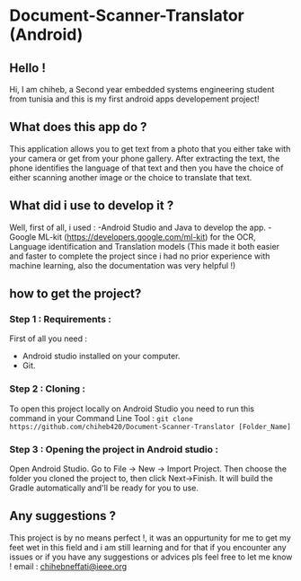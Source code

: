 # Document-Scanner-Translator (Android)
## Hello !
Hi, I am chiheb, a Second year embedded systems engineering student from tunisia and this is my first android apps developement project!
## What does this app do ?
This application allows you to get text from a photo that you either take with your camera or get from your phone gallery.
After extracting the text, the phone identifies the language of that text and then you have the choice of either scanning another image or the choice to translate that text.
## What did i use to develop it ?
Well, first of all, i used :
  -Android Studio and Java to develop the app.
  -Google ML-kit (https://developers.google.com/ml-kit) for the OCR, Language identification and Translation models (This made it both easier and faster to complete the project since i had no prior experience with machine learning, also the documentation was very helpful !) 
## how to get the project?
### Step 1 : Requirements :
First of all you need :
  - Android studio installed on your computer.
  - Git.
### Step 2 : Cloning :
To open this project locally on Android Studio you need to run this command in your Command Line Tool : `git clone https://github.com/chiheb420/Document-Scanner-Translator [Folder_Name]`
### Step 3 : Opening the project in Android studio :
Open Android Studio. Go to File -> New -> Import Project. Then choose the folder you cloned the project to, then click Next->Finish. It will build the Gradle automatically and'll be ready for you to use.
## Any suggestions ?
This project is by no means perfect !, it was an oppurtunity for me to get my feet wet in this field and i am still learning and for that if you encounter any issues or if you have any suggestions or advices pls feel free to let me know !
email : chihebneffati@ieee.org
